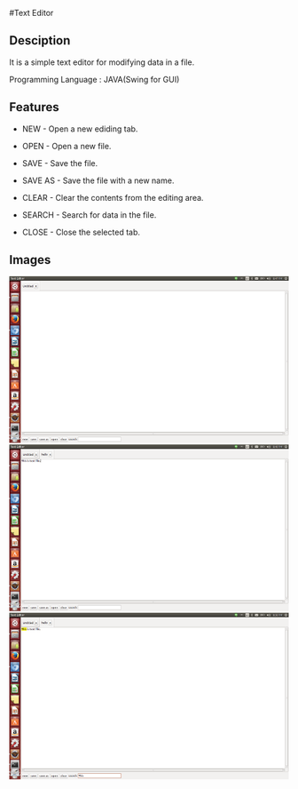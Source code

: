 #Text Editor

Desciption
---------
It is a simple text editor for modifying data in a file.

Programming Language : JAVA(Swing for GUI)

Features
--------


* NEW - Open a new ediding tab.

* OPEN - Open a new file.

* SAVE - Save the file.

* SAVE AS - Save the file with a new name.

* CLEAR - Clear the contents from the editing area.

* SEARCH - Search for data in the file.

* CLOSE - Close the selected tab.

Images
------
<img height="300" width="751" src="https://github.com/NaveenKS/TextEditor/blob/master/images/front.png"/>
<img height="300" width="751" src="https://github.com/NaveenKS/TextEditor/blob/master/images/open.png"/>
<img height="300" width="751" src="https://github.com/NaveenKS/TextEditor/blob/master/images/search.png"/>
